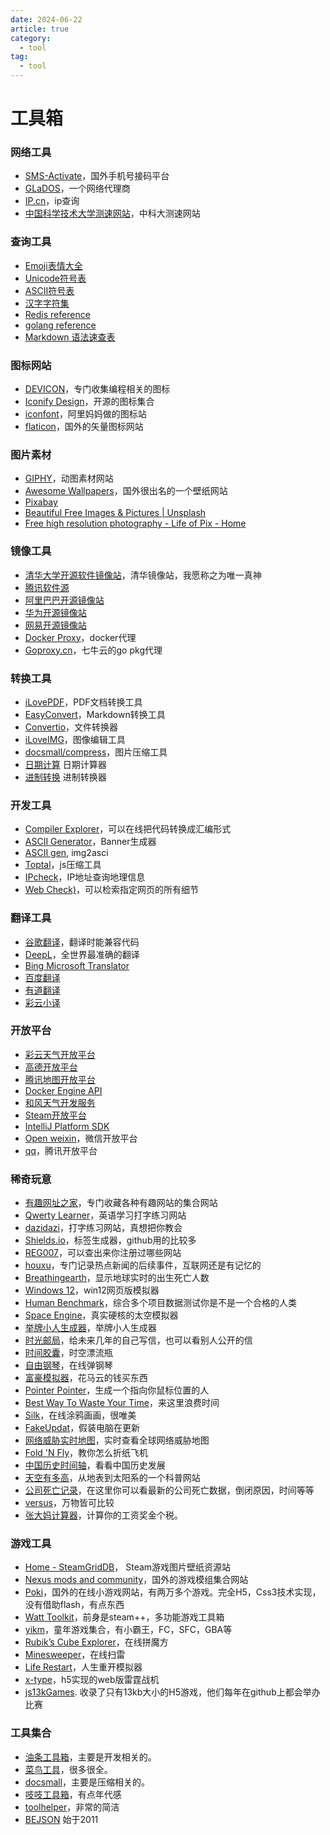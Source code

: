 ```yaml
---
date: 2024-06-22
article: true
category:
  - tool
tag:
  - tool
---
```


# 工具箱



### 网络工具

- [SMS-Activate](https://sms-activate.org/cn)，国外手机号接码平台
- [GLaDOS](https://glados.rocks/console)，一个网络代理商
- [IP.cn](https://ip.cn/ip/)，ip查询
- [中国科学技术大学测速网站](https://test.ustc.edu.cn/)，中科大测速网站



### 查询工具

- [Emoji表情大全](https://emojixd.com/)
- [Unicode符号表](https://www.fuhaoku.net/blocks)
- [ASCII符号表](https://www.asciim.cn/)
- [汉字字符集](https://www.qqxiuzi.cn/bianma/zifuji.php)
- [Redis reference](https://redis.io/docs/reference/)
- [golang reference](https://go.dev/ref/spec)
- [Markdown 语法速查表](https://markdown.com.cn/cheat-sheet.html#扩展语法)




### 图标网站

- [DEVICON](https://devicon.dev/)，专门收集编程相关的图标
- [Iconify Design](https://iconify.design/)，开源的图标集合
- [iconfont](https://www.iconfont.cn/)，阿里妈妈做的图标站
- [flaticon](https://www.flaticon.com/)，国外的矢量图标网站



### 图片素材

- [GIPHY](https://giphy.com/)，动图素材网站
- [Awesome Wallpapers](https://wallhaven.cc/)，国外很出名的一个壁纸网站
- [Pixabay](https://pixabay.com/)
- [Beautiful Free Images & Pictures | Unsplash](https://unsplash.com/)
- [Free high resolution photography - Life of Pix - Home](https://www.lifeofpix.com/)




### 镜像工具

- [清华大学开源软件镜像站](https://mirrors.tuna.tsinghua.edu.cn/)，清华镜像站，我愿称之为唯一真神
- [腾讯软件源](https://mirrors.tencent.com/)
- [阿里巴巴开源镜像站](https://developer.aliyun.com/mirror/)
- [华为开源镜像站](https://mirrors.huaweicloud.com/home)
- [网易开源镜像站](https://mirrors.163.com/)
- [Docker Proxy](https://dockerproxy.com/)，docker代理
- [Goproxy.cn](https://goproxy.cn/)，七牛云的go pkg代理




### 转换工具

- [iLovePDF](https://www.ilovepdf.com/zh-cn)，PDF文档转换工具
- [EasyConvert](https://www.easeconvert.com/markdown-to-pdf/)，Markdown转换工具
- [Convertio](https://convertio.co/zh/)，文件转换器
- [iLoveIMG](https://www.iloveimg.com/zh-cn)，图像编辑工具
- [docsmall/compress](https://docsmall.com/image-compress)，图片压缩工具
- [日期计算](https://time.org.cn/riqi/) 日期计算器
- [进制转换](http://www.usey.cn/hex) 进制转换器



### 开发工具

- [Compiler Explorer](https://godbolt.org/)，可以在线把代码转换成汇编形式
- [ASCII Generator](http://www.network-science.de/ascii/)，Banner生成器
- [ASCII gen](http://glassgiant.com/ascii/), img2asci
- [Toptal](https://www.toptal.com/developers/javascript-minifier)，js压缩工具
- [IPcheck](https://ipcheck.me/)，IP地址查询地理信息
- [Web Check)](https://web-check.xyz/)，可以检索指定网页的所有细节



### 翻译工具

- [谷歌翻译](https://translate.google.com/)，翻译时能兼容代码
- [DeepL](https://www.deepl.com/zh/translator)，全世界最准确的翻译
- [Bing Microsoft Translator](https://cn.bing.com/translator)
- [百度翻译](https://fanyi.baidu.com/)
- [有道翻译](https://fanyi.youdao.com/indexLLM.html#/)
- [彩云小译](https://fanyi.caiyunapp.com/#/)



### 开放平台

- [彩云天气开放平台](https://platform.caiyunapp.com/login?redirect=/dashboard)
- [高德开放平台](https://lbs.amap.com/)
- [腾讯地图开放平台](https://lbs.qq.com/map/)
- [Docker Engine API ](https://docs.docker.com/engine/api/)
- [和风天气开发服务](https://dev.qweather.com/)
- [Steam开放平台](https://partner.steamgames.com/doc/)
- [IntelliJ Platform SDK](https://plugins.jetbrains.com/docs/intellij/welcome.html)
- [Open weixin](https://open.weixin.qq.com/)，微信开放平台
- [qq](https://q.qq.com/#/)，腾讯开放平台



### 稀奇玩意

- [有趣网址之家](https://youquhome.com/)，专门收藏各种有趣网站的集合网站
- [Qwerty Learner](https://qwerty.kaiyi.cool/)，英语学习打字练习网站
- [dazidazi](https://dazidazi.com/)，打字练习网站，真想把你教会
- [Shields.io](https://shields.io/)，标签生成器，github用的比较多
- [REG007](https://www.reg007.com/)，可以查出来你注册过哪些网站
- [houxu](https://houxu.app/)，专门记录热点新闻的后续事件，互联网还是有记忆的
- [Breathingearth](http://www.breathingearth.net/)，显示地球实时的出生死亡人数
- [Windows 12](https://win12.gitapp.cn/)，win12网页版模拟器
- [Human Benchmark](https://humanbenchmark.com/dashboard)，综合多个项目数据测试你是不是一个合格的人类
- [Space Engine](https://spaceengine.org/)，真实硬核的太空模拟器
- [举牌小人生成器](https://www.yuantk.com/webtool/ffbe7502-a862-4adf-9ce9-afff010a1149.html)，举牌小人生成器
- [时光邮局](https://www.hi2future.com/)，给未来几年的自己写信，也可以看别人公开的信
- [时间胶囊](http://p.timepill.net/)，时空漂流瓶
- [自由钢琴](https://www.autopiano.cn/)，在线弹钢琴
- [富豪模拟器](http://maiba.fun/)，花马云的钱买东西
- [Pointer Pointer](https://pointerpointer.com/)，生成一个指向你鼠标位置的人
- [Best Way To Waste Your Time](https://www.how-to-waste-your-time.com/)，来这里浪费时间
- [Silk](http://weavesilk.com/)，在线涂鸦画画，很唯美
- [FakeUpdat](https://fakeupdate.net/)，假装电脑在更新
- [网络威胁实时地图](https://cybermap.kaspersky.com/cn)，实时查看全球网络威胁地图
- [Fold 'N Fly](https://www.foldnfly.com/#/1-1-1-1-1-1-1-1-2)，教你怎么折纸飞机
- [中国历史时间轴](https://www.lishiju.net/timeline.html)，看看中国历史发展
- [天空有多高](http://www.secaibi.com/howbigisspace/)，从地表到太阳系的一个科普网站
- [公司死亡记录](https://www.itjuzi.com/deathCompany)，在这里你可以看最新的公司死亡数据，倒闭原因，时间等等
- [versus](https://versus.com/cn)，万物皆可比较
- [张大妈计算器](https://hizdm.cn/)，计算你的工资奖金个税。



### 游戏工具

- [Home - SteamGridDB](https://www.steamgriddb.com/)， Steam游戏图片壁纸资源站
- [Nexus mods and community](https://www.nexusmods.com/search/)，国外的游戏模组集合网站
- [Poki](https://poki.com/zh)，国外的在线小游戏网站，有两万多个游戏。完全H5，Css3技术实现，没有借助flash，有点东西
- [Watt Toolkit](https://steampp.net/)，前身是steam++，多功能游戏工具箱
- [yikm](https://www.yikm.net/)，童年游戏集合，有小霸王，FC，SFC，GBA等
- [Rubik’s Cube Explorer](https://tools.bqrdh.com/rubiks-cube/)，在线拼魔方
- [Minesweeper](http://www.minesweeper.cn/)，在线扫雷
- [Life Restart](https://liferestart.syaro.io/public/index.html)，人生重开模拟器
- [x-type](https://phoboslab.org/xtype/)，h5实现的web版雷霆战机
- [js13kGames](https://js13kgames.com/entries/2023). 收录了只有13kb大小的H5游戏，他们每年在github上都会举办比赛




### 工具集合

- [油条工具箱](https://utils.fun/)，主要是开发相关的。
- [菜鸟工具](https://c.runoob.com/)，很多很全。
- [docsmall](https://docsmall.com/)，主要是压缩相关的。
- [吱吱工具箱](https://www.butterpig.top/)，有点年代感
- [toolhelper](https://www.toolhelper.cn/)，非常的简洁
- [BEJSON](https://www.bejson.com/) 始于2011

